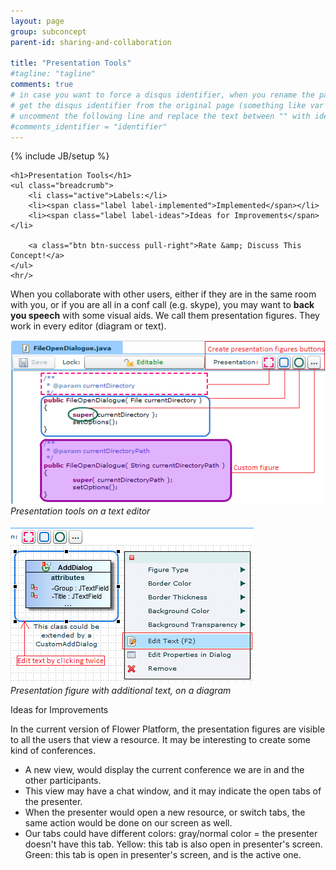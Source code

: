 ```yaml
---
layout: page
group: subconcept
parent-id: sharing-and-collaboration

title: "Presentation Tools"
#tagline: "tagline"
comments: true
# in case you want to force a disqus identifier, when you rename the page
# get the disqus identifier from the original page (something like var disqus_identifier = 'ident';),
# uncomment the following line and replace the text between "" with ident
#comments_identifier = "identifier"
---
```

{% include JB/setup %}

<div>

	<h1>Presentation Tools</h1>
    <ul class="breadcrumb">
	    <li class="active">Labels:</li>
	    <li><span class="label label-implemented">Implemented</span></li>
	    <li><span class="label label-ideas">Ideas for Improvements</span></li>
	    
	    <a class="btn btn-success pull-right">Rate &amp; Discuss This Concept!</a>
    </ul>
    <hr/>
</div>

When you collaborate with other users, either if they are in the same room with you, or if you are all in a conf call (e.g. skype), you may want to **back you speech** with some visual aids. We call them presentation figures. They work in every editor (diagram or text).

<div>
<p class="text-center">
	<img class="img-polaroid" src="presentation1.png"/><br/>
	<em>Presentation tools on a text editor</em><br/><br/>
	<img class="img-polaroid" src="presentation2.png"/><br/>
	<em>Presentation figure with additional text, on a diagram</em>
</p>

<span class="label label-ideas">Ideas for Improvements</span>
</div>

In the current version of Flower Platform, the presentation figures are visible to all the users that view a resource. It may be interesting to create some kind of conferences. 

* A new view, would display the current conference we are in and the other participants. 
* This view may have a chat window, and it may indicate the open tabs of the presenter. 
* When the presenter would open a new resource, or switch tabs, the same action would be done on our screen as well. 
* Our tabs could have different colors: gray/normal color = the presenter doesn't have this tab. Yellow: this tab is also open in presenter's screen. Green: this tab is open in presenter's screen, and is the active one. 